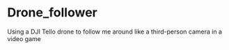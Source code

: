 # Drone_follower
Using a DJI Tello drone to follow me around like a third-person camera in a video game
